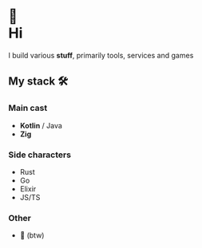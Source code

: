   <h1>🎩</br>
   Hi</h1>

  I build various **stuff**, primarily tools, services and games
  
  ## My stack 🛠  
  ### Main cast
  - **Kotlin** / Java
  - **Zig**
  ### Side characters
  - Rust
  - Go
  - Elixir
  - JS/TS

  ### Other 
  - 🐧 (btw)

<!-- 

[![Top Langs](https://github-readme-stats.vercel.app/api/top-langs/?username=wezik&langs_count=8&layout=compact&hide=Batchfile&theme=tokyonight)](https://github.com/anuraghazra/github-readme-stats)

[![Top langs](https://github-readme-stats.vercel.app/api/top-langs/?username=wezik&layout=compact&theme=vision-friendly-dark)](https://github-readme-stats.vercel.app/api/top-langs/?username=wezik&theme=vision-friendly-dark)

[![Readme Card](https://github-readme-stats.vercel.app/api/pin/?username=wezik&repo=nvim-config&theme=tokyonight)](https://github.com/anuraghazra/github-readme-stats)

[Codewars profile](https://www.codewars.com/users/wezik)

-->
